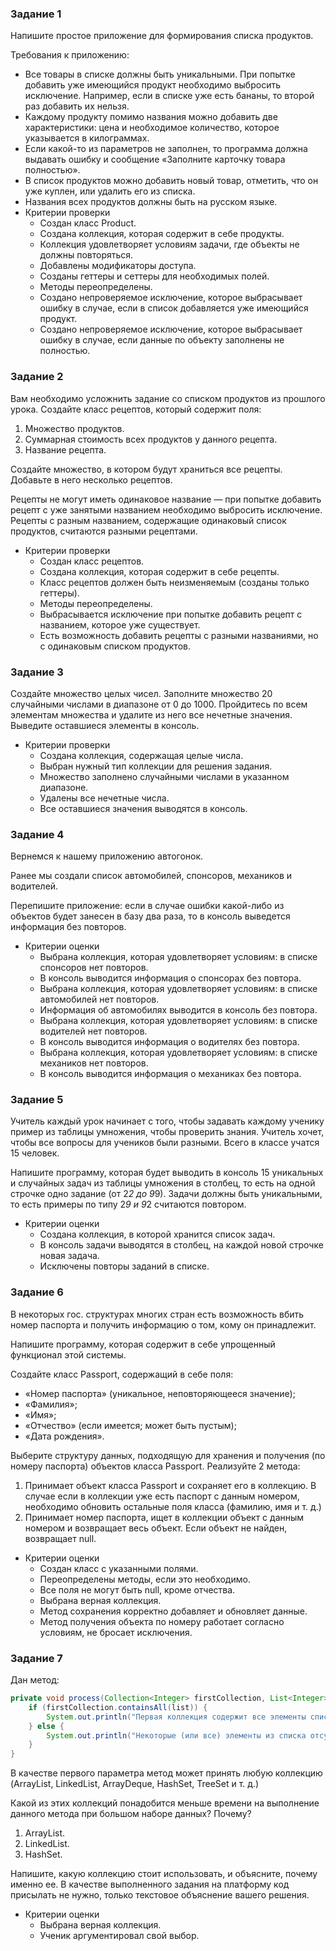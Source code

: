 ### Задание 1

Напишите простое приложение для формирования списка продуктов.

Требования к приложению:

- Все товары в списке должны быть уникальными. При попытке добавить уже имеющийся продукт необходимо выбросить исключение. Например, если в списке уже есть бананы, то второй раз добавить их нельзя.
- Каждому продукту помимо названия можно добавить две характеристики: цена и необходимое количество, которое указывается в килограммах.
- Если какой-то из параметров не заполнен, то программа должна выдавать ошибку и сообщение «Заполните карточку товара полностью».
- В список продуктов можно добавить новый товар, отметить, что он уже куплен, или удалить его из списка.
- Названия всех продуктов должны быть на русском языке.
- Критерии проверки
  - Создан класс Product.
  - Создана коллекция, которая содержит в себе продукты.
  - Коллекция удовлетворяет условиям задачи, где объекты не должны повторяться.
  - Добавлены модификаторы доступа.
  - Созданы геттеры и сеттеры для необходимых полей.
  - Методы переопределены.
  - Создано непроверяемое исключение, которое выбрасывает ошибку в случае, если в список добавляется уже имеющийся продукт.
  - Создано непроверяемое исключение, которое выбрасывает ошибку в случае, если данные по объекту заполнены не полностью.

### Задание 2

Вам необходимо усложнить задание со списком продуктов из прошлого урока. Создайте класс рецептов, который содержит поля:

1. Множество продуктов.
2. Суммарная стоимость всех продуктов у данного рецепта.
3. Название рецепта.

Создайте множество, в котором будут храниться все рецепты. Добавьте в него несколько рецептов.

Рецепты не могут иметь одинаковое название — при попытке добавить рецепт с уже занятыми названием необходимо выбросить исключение. Рецепты с разным названием, содержащие одинаковый список продуктов, считаются разными рецептами.

- Критерии проверки
    - Создан класс рецептов.
    - Создана коллекция, которая содержит в себе рецепты.
    - Класс рецептов должен быть неизменяемым (созданы только геттеры).
    - Методы переопределены.
    - Выбрасывается исключение при попытке добавить рецепт с названием, которое уже существует.
    - Есть возможность добавить рецепты с разными названиями, но с одинаковым списком продуктов.

### Задание 3

Создайте множество целых чисел. Заполните множество 20 случайными числами в диапазоне от 0 до 1000.
Пройдитесь по всем элементам множества и удалите из него все нечетные значения. Выведите оставшиеся элементы в консоль.

- Критерии проверки
  - Создана коллекция, содержащая целые числа.
  - Выбран нужный тип коллекции для решения задания.
  - Множество заполнено случайными числами в указанном диапазоне.
  - Удалены все нечетные числа.
  - Все оставшиеся значения выводятся в консоль.

### Задание 4

Вернемся к нашему приложению автогонок.

Ранее мы создали список автомобилей, спонсоров, механиков и водителей.

Перепишите приложение: если в случае ошибки какой-либо из объектов будет занесен в базу два раза, то в консоль выведется информация без повторов.

- Критерии оценки
    - Выбрана коллекция, которая удовлетворяет условиям: в списке спонсоров нет повторов.
    - В консоль выводится информация о спонсорах без повтора.
    - Выбрана коллекция, которая удовлетворяет условиям: в списке автомобилей нет повторов.
    - Информация об автомобилях выводится в консоль без повтора.
    - Выбрана коллекция, которая удовлетворяет условиям: в списке водителей нет повторов.
    - В консоль выводится информация о водителях без повтора.
    - Выбрана коллекция, которая удовлетворяет условиям: в списке механиков нет повторов.
    - В консоль выводится информация о механиках без повтора.

### Задание 5

Учитель каждый урок начинает с того, чтобы задавать каждому ученику пример из таблицы умножения, чтобы проверить знания. Учитель хочет, чтобы все вопросы для учеников были разными. Всего в классе учатся 15 человек.

Напишите программу, которая будет выводить в консоль 15 уникальных и случайных задач из таблицы умножения в столбец, то есть на одной строчке одно задание (от 2*2 до 9*9). Задачи должны быть уникальными, то есть примеры по типу 2*9 и 9*2 считаются повтором. 

- Критерии оценки
    - Создана коллекция, в которой хранится список задач.
    - В консоль задачи выводятся в столбец, на каждой новой строчке новая задача.
    - Исключены повторы заданий в списке.

### Задание 6

В некоторых гос. структурах многих стран есть возможность вбить номер паспорта и получить информацию о том, кому он принадлежит.

Напишите программу, которая содержит в себе упрощенный функционал этой системы.

Создайте класс Passport, содержащий в себе поля:

- «Номер паспорта» (уникальное, неповторяющееся значение);
- «Фамилия»;
- «Имя»;
- «Отчество» (если имеется; может быть пустым);
- «Дата рождения».

Выберите структуру данных, подходящую для хранения и получения (по номеру паспорта) объектов класса Passport. Реализуйте 2 метода:

1. Принимает объект класса Passport и сохраняет его в коллекцию. В случае если в коллекции уже есть паспорт с данным номером, необходимо обновить остальные поля класса (фамилию, имя и т. д.)
2. Принимает номер паспорта, ищет в коллекции объект с данным номером и возвращает весь объект. Если объект не найден, возвращает null.
- Критерии оценки
    - Создан класс с указанными полями.
    - Переопределены методы, если это необходимо.
    - Все поля не могут быть null, кроме отчества.
    - Выбрана верная коллекция.
    - Метод сохранения корректно добавляет и обновляет данные.
    - Метод получения объекта по номеру работает согласно условиям, не бросает исключения.

### Задание 7

Дан метод:

```java
private void process(Collection<Integer> firstCollection, List<Integer> list) {
	if (firstCollection.containsAll(list)) {
		System.out.println("Первая коллекция содержит все элементы списка");
	} else {
		System.out.println("Некоторые (или все) элементы из списка отсутствуют в первой коллекции");
	}
}
```

В качестве первого параметра метод может принять любую коллекцию (ArrayList, LinkedList, ArrayDeque, HashSet, TreeSet и т. д.)

Какой из этих коллекций понадобится меньше времени на выполнение данного метода при большом наборе данных? Почему?

1. ArrayList.
2. LinkedList.
3. HashSet.

Напишите, какую коллекцию стоит использовать, и объясните, почему именно ее. В качестве выполненного задания на платформу код присылать не нужно, только текстовое объяснение вашего решения.

- Критерии оценки
  - Выбрана верная коллекция.
  - Ученик аргументировал свой выбор.